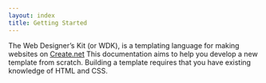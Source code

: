 ```yaml
---
layout: index
title: Getting Started
---
```


The Web Designer’s Kit (or WDK), is a templating language for making websites on [Create.net](http://www.create.net/)
This documentation aims to help you develop a new template from scratch. Building a template requires that you have existing knowledge of HTML and CSS.
